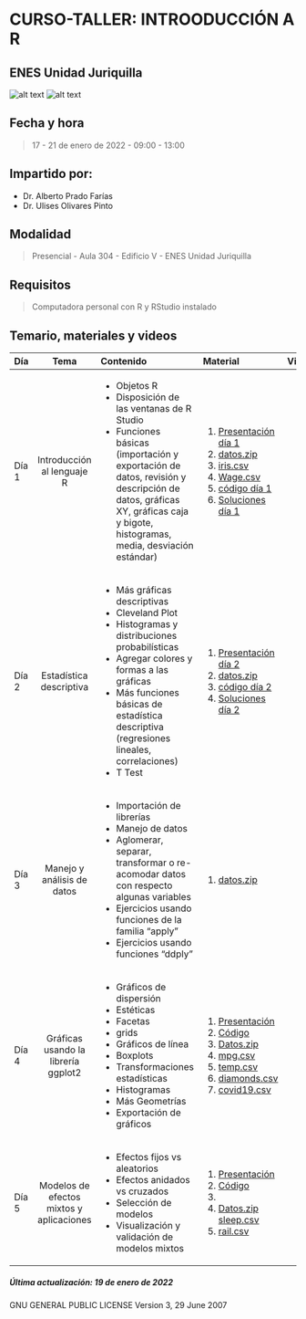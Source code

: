 # CURSO-TALLER: INTROODUCCIÓN A R

## ENES Unidad Juriquilla

![alt text](https://github.com/ulises1229/INTRO-R-ENESJ/blob/master/figs/header.png)
![alt text](https://github.com/ulises1229/INTRO-R-ENESJ/blob/master/figs/r.png)

## Fecha y hora
> 17 - 21 de enero de 2022 - 09:00 - 13:00

## Impartido por:
<ul>
  <li> Dr. Alberto Prado Farías</li>
  <li> Dr. Ulises Olivares Pinto</li>
</ul>

## Modalidad
> Presencial - Aula 304 - Edificio V - ENES Unidad Juriquilla

## Requisitos
> Computadora personal con R y RStudio instalado

## Temario, materiales y videos

| Día        | Tema           | Contenido  |  Material   | Videos | 
| :------------- |:-------------:|:-----| :-----|:-----: |
| Día 1      | Introducción al lenguaje R| <ul> <li> Objetos R</li> <li> Disposición de las ventanas de R Studio</li> <li> Funciones básicas (importación y exportación de datos, revisión y descripción de datos, gráficas XY, gráficas caja y bigote, histogramas, media, desviación estándar)</li> </ul>|  <ol><li>[Presentación día 1](pdf/dia1.pdf)</li> <li> [datos.zip](datos/dia1.zip)</li><li>[iris.csv](datos/iris.csv)</li> <li> [Wage.csv](datos/Wage.csv)</li><li>[código día 1](code/dia1.R)</li><li>[Soluciones día 1](code/dia1_sol.R)</li></ol></ol> | |
| Día 2      | Estadística descriptiva  | <ul> <li> Más gráficas descriptivas </li>  <li> Cleveland Plot </li> <li> Histogramas y distribuciones probabilísticas </li> <li> Agregar colores y formas a las gráficas </li> <li> Más funciones básicas de estadística descriptiva (regresiones lineales, correlaciones) </li> <li> T Test </li></ul> |  <ol><li>[Presentación día 2](pdf/dia2.pdf)</li><li> [datos.zip](datos/dia2.zip)</li><li>[código día 2](code/dia2.R)</li><li>[Soluciones día 2](code/dia2_sol.R)</li></ol> |
| Día 3      | Manejo y análisis de datos | <ul> <li> Importación de librerías </li> <li> Manejo de datos </li> <li> Aglomerar, separar, transformar o re-acomodar datos con respecto algunas variables </li> <li> Ejercicios usando funciones de la familia “apply” </li> <li> Ejercicios usando funciones “ddply”</li></ul>|  <ol><li> [datos.zip](datos/dia3.zip)</li></ol>  | |
| Día 4      | Gráficas usando la librería ggplot2 | <ul><li> Gráficos de dispersión</li> <li> Estéticas</li> <li> Facetas</li> <li> grids</li> <li> Gráficos de línea</li> <li> Boxplots</li> <li> Transformaciones estadísticas</li> <li> Histogramas </li><li> Más Geometrías</li> <li> Exportación de gráficos</li></ul>| <ol><li>[Presentación](pdf/dia4.pdf)</li><li>[Código](code/dia4.R)</li><li>[Datos.zip](datos/dia4.zip)</li> <li>[mpg.csv](datos/mpg.csv)</li><li>[temp.csv](datos/temp.csv)</li><li>[diamonds.csv](datos/diamonds.csv)</li><li>[covid19.csv](datos/covid19.csv)</li></ol>  | |
| Día 5      | Modelos de efectos mixtos y aplicaciones | <ul> <li> Efectos fijos vs aleatorios</li> <li> Efectos anidados vs cruzados </li> <li> Selección de modelos</li> <li> Visualización y validación de modelos mixtos</li> </ul> |  <ol><li>[Presentación](pdf/dia5.pdf)</li><li>[Código](code/dia5.R)</li><li><li>[Datos.zip](datos/dia4.zip)</li>[sleep.csv](datos/sleep.csv)</li><li>[rail.csv](datos/rail.csv)</li></ol>   | |


##### Última actualización: 19 de enero de 2022


GNU GENERAL PUBLIC LICENSE
Version 3, 29 June 2007
